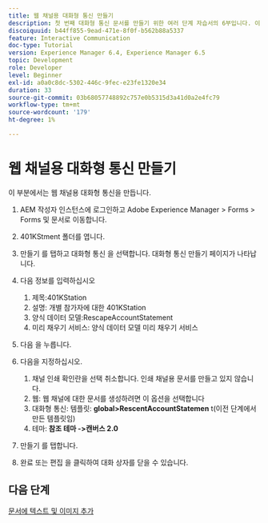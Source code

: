 ```yaml
---
title: 웹 채널용 대화형 통신 만들기
description: 첫 번째 대화형 통신 문서를 만들기 위한 여러 단계 자습서의 6부입니다. 이 부분에서는 웹 채널용 대화형 통신을 만듭니다.
discoiquuid: b44ff855-9ead-471e-8f0f-b562b88a5337
feature: Interactive Communication
doc-type: Tutorial
version: Experience Manager 6.4, Experience Manager 6.5
topic: Development
role: Developer
level: Beginner
exl-id: a0a0c8dc-5302-446c-9fec-e23fe1320e34
duration: 33
source-git-commit: 03b68057748892c757e0b5315d3a41d0a2e4fc79
workflow-type: tm+mt
source-wordcount: '179'
ht-degree: 1%

---
```


# 웹 채널용 대화형 통신 만들기

이 부분에서는 웹 채널용 대화형 통신을 만듭니다.

1. AEM 작성자 인스턴스에 로그인하고 Adobe Experience Manager > Forms > Forms 및 문서로 이동합니다.
1. 401KStment 폴더를 엽니다.
1. 만들기 를 탭하고 대화형 통신 을 선택합니다. 대화형 통신 만들기 페이지가 나타납니다.
1. 다음 정보를 입력하십시오

   1. 제목:401KStation
   1. 설명: 개별 참가자에 대한 401KStation
   1. 양식 데이터 모델:RescapeAccountStatement
   1. 미리 채우기 서비스: 양식 데이터 모델 미리 채우기 서비스

1. 다음 을 누릅니다.
1. 다음을 지정하십시오.

   1. 채널 인쇄 확인란을 선택 취소합니다. 인쇄 채널용 문서를 만들고 있지 않습니다.
   1. 웹: 웹 채널에 대한 문서를 생성하려면 이 옵션을 선택합니다
   1. 대화형 통신: 템플릿: **global>RescentAccountStatemen** t(이전 단계에서 만든 템플릿임)
   1. 테마:**&#x200B; 참조 테마 ->캔버스 2.0**

1. 만들기 를 탭합니다.
1. 완료 또는 편집 을 클릭하여 대화 상자를 닫을 수 있습니다.

## 다음 단계

[문서에 텍스트 및 이미지 추가](./partseven.md)
